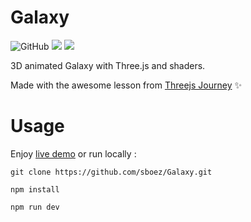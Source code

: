 # Galaxy

![GitHub](https://img.shields.io/github/license/sboez/Galaxy) <img src="https://img.shields.io/badge/three.js-r132-orange"> <img src="https://img.shields.io/badge/hosting-Firebase-yellow">

3D animated Galaxy with Three.js and shaders.

Made with the awesome lesson from [Threejs Journey](https://threejs-journey.xyz/) :sparkles:

# Usage

Enjoy [live demo](https://galaxy-threejs.web.app/) or run locally :

```shell
git clone https://github.com/sboez/Galaxy.git
```

```shell
npm install
```

```shell
npm run dev
```
